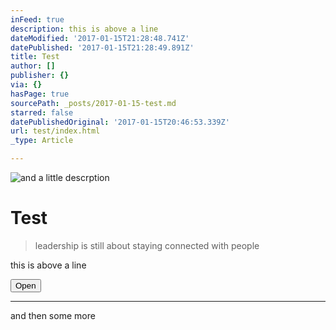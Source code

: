 ```yaml
---
inFeed: true
description: this is above a line
dateModified: '2017-01-15T21:28:48.741Z'
datePublished: '2017-01-15T21:28:49.891Z'
title: Test
author: []
publisher: {}
via: {}
hasPage: true
sourcePath: _posts/2017-01-15-test.md
starred: false
datePublishedOriginal: '2017-01-15T20:46:53.339Z'
url: test/index.html
_type: Article

---
```

![and a little descrption](https://the-grid-user-content.s3-us-west-2.amazonaws.com/ab67ee22-1470-4c81-80cd-e1ea3e3b6fc7.jpg)

# Test

> leadership is still about staying connected with people

this is above a line

<button data-role="cta" style="">Open</button>

---

and then some more